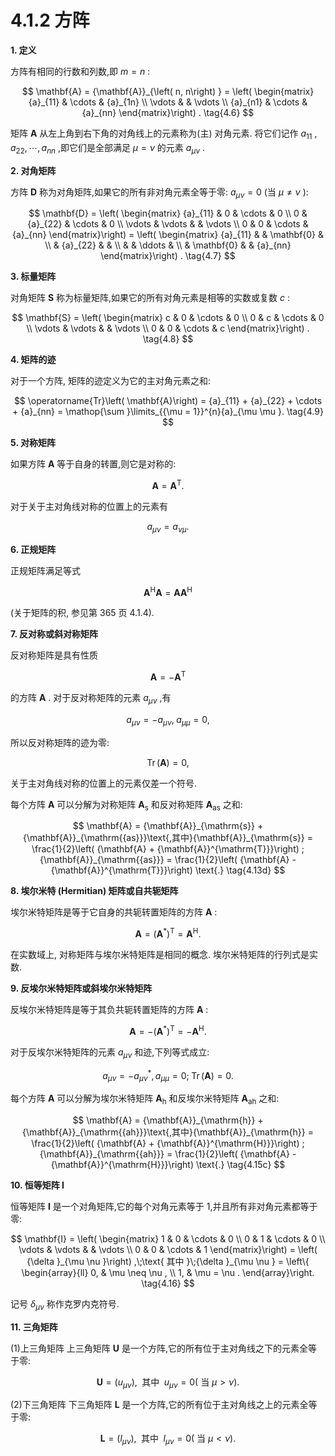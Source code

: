 # 4.1.2 方阵

**1. 定义**

方阵有相同的行数和列数,即 $m = n$ :

$$
\mathbf{A} = {\mathbf{A}}_{\left( n, n\right) } = \left( \begin{matrix} {a}_{11} & \cdots & {a}_{1n} \\  \vdots & & \vdots \\  {a}_{n1} & \cdots & {a}_{nn} \end{matrix}\right) . \tag{4.6}
$$

矩阵 $\mathbf{A}$ 从左上角到右下角的对角线上的元素称为(主) 对角元素. 将它们记作 ${a}_{11}$ , ${a}_{22},\cdots ,{a}_{nn}$ ,即它们是全部满足 $\mu  = \nu$ 的元素 ${a}_{\mu \nu }$ .

**2. 对角矩阵**

方阵 $\mathbf{D}$ 称为对角矩阵,如果它的所有非对角元素全等于零: ${a}_{\mu \nu } = 0$ (当 $\mu  \neq  \nu$ ):

$$
\mathbf{D} = \left( \begin{matrix} {a}_{11} & 0 & \cdots & 0 \\  0 & {a}_{22} & \cdots & 0 \\  \vdots & \vdots & & \vdots \\  0 & 0 & \cdots & {a}_{nn} \end{matrix}\right)  = \left( \begin{matrix} {a}_{11} & & \mathbf{0} & \\   & {a}_{22} & & \\   & &  \ddots  & \\   & \mathbf{0} & & {a}_{nn} \end{matrix}\right) . \tag{4.7}
$$

**3. 标量矩阵**

对角矩阵 $\mathbf{S}$ 称为标量矩阵,如果它的所有对角元素是相等的实数或复数 $c$ :

$$
\mathbf{S} = \left( \begin{matrix} c & 0 & \cdots & 0 \\  0 & c & \cdots & 0 \\  \vdots & \vdots & & \vdots \\  0 & 0 & \cdots & c \end{matrix}\right) . \tag{4.8}
$$

**4. 矩阵的迹**

对于一个方阵, 矩阵的迹定义为它的主对角元素之和:

$$
\operatorname{Tr}\left( \mathbf{A}\right)  = {a}_{11} + {a}_{22} + \cdots  + {a}_{nn} = \mathop{\sum }\limits_{{\mu  = 1}}^{n}{a}_{\mu \mu }. \tag{4.9}
$$

**5. 对称矩阵**

如果方阵 $\mathbf{A}$ 等于自身的转置,则它是对称的:

$$
\mathbf{A} = {\mathbf{A}}^{\mathrm{T}}. \tag{4.10}
$$

对于关于主对角线对称的位置上的元素有

$$
{a}_{\mu \nu } = {a}_{\nu \mu }. \tag{4.11}
$$

**6. 正规矩阵**

正规矩阵满足等式

$$
{\mathbf{A}}^{\mathrm{H}}\mathbf{A} = \mathbf{A}{\mathbf{A}}^{\mathrm{H}} \tag{4.12}
$$

(关于矩阵的积, 参见第 365 页 4.1.4).

**7. 反对称或斜对称矩阵**

反对称矩阵是具有性质

$$
\mathbf{A} =  - {\mathbf{A}}^{\mathrm{T}} \tag{4.13a}
$$

的方阵 $\mathbf{A}$ . 对于反对称矩阵的元素 ${a}_{\mu \nu }$ ,有

$$
{a}_{\mu \nu } =  - {a}_{\mu \nu },\;{a}_{\mu \mu } = 0, \tag{4.13b}
$$

所以反对称矩阵的迹为零:

$$
\operatorname{Tr}\left( \mathbf{A}\right)  = 0, \tag{4.13c}
$$

关于主对角线对称的位置上的元素仅差一个符号.

每个方阵 $\mathbf{A}$ 可以分解为对称矩阵 ${\mathbf{A}}_{\mathrm{s}}$ 和反对称矩阵 ${\mathbf{A}}_{\mathrm{{as}}}$ 之和:

$$
\mathbf{A} = {\mathbf{A}}_{\mathrm{s}} + {\mathbf{A}}_{\mathrm{{as}}}\text{,其中}{\mathbf{A}}_{\mathrm{s}} = \frac{1}{2}\left( {\mathbf{A} + {\mathbf{A}}^{\mathrm{T}}}\right) ;{\mathbf{A}}_{\mathrm{{as}}} = \frac{1}{2}\left( {\mathbf{A} - {\mathbf{A}}^{\mathrm{T}}}\right) \text{.} \tag{4.13d}
$$

**8. 埃尔米特 (Hermitian) 矩阵或自共轭矩阵**

埃尔米特矩阵是等于它自身的共轭转置矩阵的方阵 $\mathbf{A}$ :

$$
\mathbf{A} = {\left( {\mathbf{A}}^{ * }\right) }^{\mathrm{T}} = {\mathbf{A}}^{\mathrm{H}}. \tag{4.14}
$$

在实数域上, 对称矩阵与埃尔米特矩阵是相同的概念. 埃尔米特矩阵的行列式是实数.

**9. 反埃尔米特矩阵或斜埃尔米特矩阵**

反埃尔米特矩阵是等于其负共轭转置矩阵的方阵 $\mathbf{A}$ :

$$
\mathbf{A} =  - {\left( {\mathbf{A}}^{ * }\right) }^{\mathrm{T}} =  - {\mathbf{A}}^{\mathrm{H}}. \tag{4.15a}
$$

对于反埃尔米特矩阵的元素 ${a}_{\mu \nu }$ 和迹,下列等式成立:

$$
{a}_{\mu \nu } =  - {a}_{\mu \nu }^{ * },{a}_{\mu \mu } = 0;\;\operatorname{Tr}\left( \mathbf{A}\right)  = 0. \tag{4.15b}
$$

每个方阵 $\mathbf{A}$ 可以分解为埃尔米特矩阵 ${\mathbf{A}}_{\mathrm{h}}$ 和反埃尔米特矩阵 ${\mathbf{A}}_{\mathrm{{ah}}}$ 之和:

$$
\mathbf{A} = {\mathbf{A}}_{\mathrm{h}} + {\mathbf{A}}_{\mathrm{{ah}}}\text{,其中}{\mathbf{A}}_{\mathrm{h}} = \frac{1}{2}\left( {\mathbf{A} + {\mathbf{A}}^{\mathrm{H}}}\right) ;{\mathbf{A}}_{\mathrm{{ah}}} = \frac{1}{2}\left( {\mathbf{A} - {\mathbf{A}}^{\mathrm{H}}}\right) \text{.} \tag{4.15c}
$$

**10. 恒等矩阵 $\mathbf{I}$**

恒等矩阵 $\mathbf{I}$ 是一个对角矩阵,它的每个对角元素等于 1,并且所有非对角元素都等于零:

$$
\mathbf{I} = \left( \begin{matrix} 1 & 0 & \cdots & 0 \\  0 & 1 & \cdots & 0 \\  \vdots & \vdots & & \vdots \\  0 & 0 & \cdots & 1 \end{matrix}\right)  = \left( {\delta }_{\mu \nu }\right) ,\;\text{ 其中 }\;{\delta }_{\mu \nu } = \left\{  \begin{array}{ll} 0, & \mu  \neq  \nu , \\  1, & \mu  = \nu . \end{array}\right.  \tag{4.16}
$$

记号 ${\delta }_{\mu \nu }$ 称作克罗内克符号.

**11. 三角矩阵**

(1)上三角矩阵 上三角矩阵 $\mathbf{U}$ 是一个方阵,它的所有位于主对角线之下的元素全等于零:

$$
\mathbf{U} = \left( {u}_{\mu \nu }\right) ,\;\text{ 其中 }\;{u}_{\mu \nu } = 0\left( {\text{ 当 }\mu  > \nu }\right) . \tag{4.17}
$$

(2)下三角矩阵 下三角矩阵 $\mathbf{L}$ 是一个方阵,它的所有位于主对角线之上的元素全等于零:

$$
\mathbf{L} = \left( {l}_{\mu \nu }\right) ,\;\text{ 其中 }\;{l}_{\mu \nu } = 0\left( {\text{ 当 }\mu  < \nu }\right) . \tag{4.18}
$$
